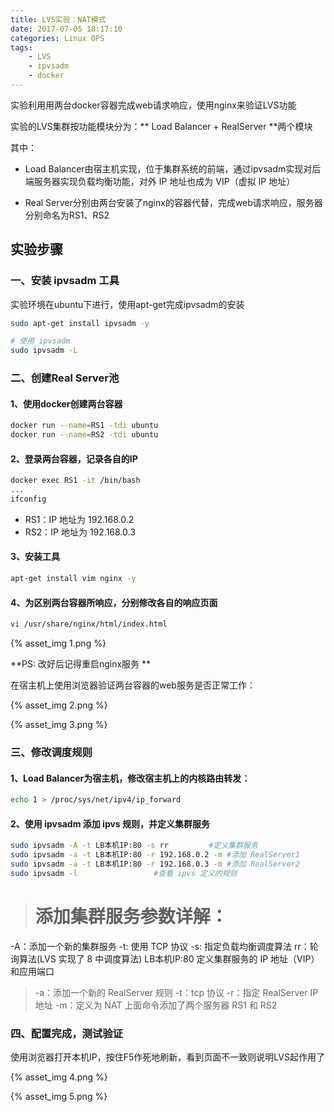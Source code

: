 ```yaml
---
title: LVS实验：NAT模式
date: 2017-07-05 18:17:10
categories: Linux OPS
tags:
	- LVS
	- ipvsadm
	- docker
---
```




实验利用用两台docker容器完成web请求响应，使用nginx来验证LVS功能

实验的LVS集群按功能模块分为：** Load Balancer + RealServer **两个模块

其中：

- Load Balancer由宿主机实现，位于集群系统的前端，通过ipvsadm实现对后端服务器实现负载均衡功能，对外 IP 地址也成为 VIP（虚拟 IP 地址）

- Real Server分别由两台安装了nginx的容器代替，完成web请求响应，服务器分别命名为RS1、RS2


## 实验步骤 ##

### 一、安装 ipvsadm 工具 ###

实验环境在ubuntu下进行，使用apt-get完成ipvsadm的安装

```bash
sudo apt-get install ipvsadm -y

# 使用 ipvsadm
sudo ipvsadm -L
```

### 二、创建Real Server池 ###

#### 1、使用docker创建两台容器 ####

```bash
docker run --name=RS1 -tdi ubuntu
docker run --name=RS2 -tdi ubuntu
```

#### 2、登录两台容器，记录各自的IP ####

```bash
docker exec RS1 -it /bin/bash
...
ifconfig 
```

- RS1：IP 地址为 192.168.0.2
- RS2：IP 地址为 192.168.0.3

#### 3、安装工具 ####

```bash
apt-get install vim nginx -y
```

#### 4、为区别两台容器所响应，分别修改各自的响应页面 ####

```bash
vi /usr/share/nginx/html/index.html
```

{% asset_img 1.png %}

**PS: 改好后记得重启nginx服务 **

在宿主机上使用浏览器验证两台容器的web服务是否正常工作：

{% asset_img 2.png %}

{% asset_img 3.png %}

### 三、修改调度规则 ###

#### 1、Load Balancer为宿主机，修改宿主机上的内核路由转发： ####
```bash
echo 1 > /proc/sys/net/ipv4/ip_forward
```

#### 2、使用 ipvsadm 添加 ipvs 规则，并定义集群服务 ####
```bash
sudo ipvsadm -A -t LB本机IP:80 -s rr         #定义集群服务
sudo ipvsadm -a -t LB本机IP:80 -r 192.168.0.2 -m #添加 RealServer1
sudo ipvsadm -a -t LB本机IP:80 -r 192.168.0.3 -m #添加 RealServer2
sudo ipvsadm -l                 #查看 ipvs 定义的规则
```

> # 添加集群服务参数详解：
-A：添加一个新的集群服务
-t: 使用 TCP 协议
-s: 指定负载均衡调度算法
rr：轮询算法(LVS 实现了 8 中调度算法)
LB本机IP:80 定义集群服务的 IP 地址（VIP） 和应用端口


> -a：添加一个新的 RealServer 规则
-t：tcp 协议
-r：指定 RealServer IP 地址
-m：定义为 NAT 
上面命令添加了两个服务器 RS1 和 RS2

### 四、配置完成，测试验证 ###

使用浏览器打开本机IP，按住F5作死地刷新，看到页面不一致则说明LVS起作用了

{% asset_img 4.png %}

{% asset_img 5.png %}



